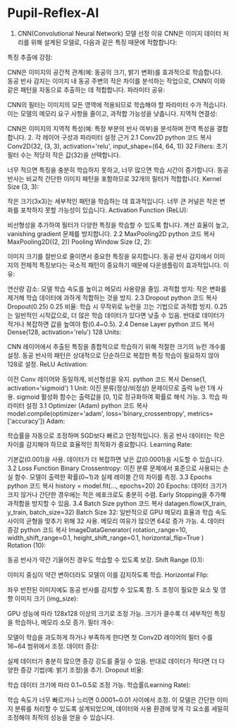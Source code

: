 # Pupil-Reflex-AI

1. CNN(Convolutional Neural Network) 모델 선정 이유
CNN은 이미지 데이터 처리를 위해 설계된 모델로, 다음과 같은 특징 때문에 적합합니다:

특징 추출에 강점:

CNN은 이미지의 공간적 관계(예: 동공의 크기, 밝기 변화)를 효과적으로 학습합니다.
동공 반사 감지는 이미지 내 동공 주변의 작은 차이를 분석하는 작업으로, CNN이 이와 같은 패턴을 자동으로 추출하는 데 적합합니다.
파라미터 공유:

CNN의 필터는 이미지의 모든 영역에 적용되므로 학습해야 할 파라미터 수가 적습니다.
이는 모델의 메모리 요구 사항을 줄이고, 과적합 가능성을 낮춥니다.
지역적 연결성:

CNN은 이미지의 지역적 특성(예: 특정 부분의 반사 여부)을 분석하며 전역 특성을 결합합니다.
2. 각 레이어 구성과 파라미터 설정 근거
2.1 Conv2D
python
코드 복사
Conv2D(32, (3, 3), activation='relu', input_shape=(64, 64, 1))
32 Filters:
초기 필터 수는 적당히 작은 값(32)을 선택합니다.

너무 적으면 특징을 충분히 학습하지 못하고, 너무 많으면 학습 시간이 증가합니다.
동공 반사는 비교적 간단한 이미지 패턴을 포함하므로 32개의 필터가 적합합니다.
Kernel Size (3, 3):

작은 크기(3x3)는 세부적인 패턴을 학습하는 데 효과적입니다.
너무 큰 커널은 작은 변화를 포착하지 못할 가능성이 있습니다.
Activation Function (ReLU):

비선형성을 추가하여 필터가 다양한 특징을 학습할 수 있도록 합니다.
계산 효율이 높고, vanishing gradient 문제를 방지합니다.
2.2 MaxPooling2D
python
코드 복사
MaxPooling2D((2, 2))
Pooling Window Size (2, 2):

이미지 크기를 절반으로 줄이면서 중요한 특징을 유지합니다.
동공 반사 감지에서 이미지의 전체적 특징보다는 국소적 패턴이 중요하기 때문에 다운샘플링이 효과적입니다.
이유:

연산량 감소: 모델 학습 속도를 높이고 메모리 사용량을 줄임.
과적합 방지: 작은 변화를 제거해 학습 데이터에 과하게 적합하는 것을 방지.
2.3 Dropout
python
코드 복사
Dropout(0.25)
0.25 비율:
학습 시 무작위로 뉴런을 끄는 기법으로 과적합 방지.
0.25는 일반적인 시작값으로, 더 많은 학습 데이터가 있다면 낮출 수 있음.
반대로 데이터가 적거나 복잡하면 값을 높여야 함(0.4~0.5).
2.4 Dense Layer
python
코드 복사
Dense(128, activation='relu')
128 Units:

CNN 레이어에서 추출된 특징을 종합적으로 학습하기 위해 적절한 크기의 뉴런 개수를 설정.
동공 반사의 패턴은 상대적으로 단순하므로 복잡한 특징 학습이 필요하지 않아 128로 설정.
ReLU Activation:

이전 Conv 레이어와 동일하게, 비선형성을 유지.
python
코드 복사
Dense(1, activation='sigmoid')
1 Unit:
이진 분류(정상/비정상) 문제이므로 출력 뉴런 1개 사용.
sigmoid 활성화 함수는 출력값을 [0, 1]로 정규화하여 확률로 해석 가능.
3. 학습 파라미터 설정
3.1 Optimizer (Adam)
python
코드 복사
model.compile(optimizer='adam', loss='binary_crossentropy', metrics=['accuracy'])
Adam:

학습률을 자동으로 조정하며 SGD보다 빠르고 안정적입니다.
동공 반사 데이터는 작은 차이를 감지해야 하므로 효율적인 최적화가 중요합니다.
Learning Rate:

기본값(0.001)을 사용. 데이터가 더 복잡하면 낮은 값(0.0001)을 시도할 수 있습니다.
3.2 Loss Function
Binary Crossentropy:
이진 분류 문제에서 표준으로 사용되는 손실 함수.
모델이 출력한 확률(0~1)과 실제 레이블 간의 차이를 측정.
3.3 Epochs
python
코드 복사
history = model.fit(..., epochs=20)
20 Epochs:
데이터 크기가 크지 않거나 간단한 경우에는 적은 에포크로도 충분히 수렴.
Early Stopping을 추가해 과적합을 방지할 수 있음.
3.4 Batch Size
python
코드 복사
datagen.flow(X_train, y_train, batch_size=32)
Batch Size 32:
일반적으로 GPU 메모리 효율과 학습 속도 사이의 균형을 맞추기 위해 32 사용.
메모리 여유가 많으면 64로 증가 가능.
4. 데이터 증강
python
코드 복사
ImageDataGenerator(
    rotation_range=10,
    width_shift_range=0.1,
    height_shift_range=0.1,
    horizontal_flip=True
)
Rotation (10):

동공 반사가 약간 기울어진 경우도 학습할 수 있도록 보강.
Shift Range (0.1):

이미지 중심이 약간 변하더라도 모델이 이를 감지하도록 학습.
Horizontal Flip:

좌우 반전된 이미지에도 동공 반사를 감지할 수 있도록 함.
5. 조정이 필요한 요소 및 영향
이미지 크기 (img_size):

GPU 성능에 따라 128x128 이상의 크기로 조정 가능. 크기가 클수록 더 세부적인 특징을 학습하나, 메모리 소모 증가.
필터 개수:

모델이 학습을 과도하게 하거나 부족하게 한다면 첫 Conv2D 레이어의 필터 수를 16~64 범위에서 조정.
데이터 증강:

실제 데이터가 충분히 많으면 증강 강도를 줄일 수 있음.
반대로 데이터가 적다면 더 다양한 증강 기법(예: 밝기 조정)을 추가.
Dropout 비율:

학습 데이터 크기에 따라 0.1~0.5로 조정 가능.
학습률(Learning Rate):

학습 속도가 너무 빠르거나 느리면 0.0001~0.01 사이에서 조정.
이 모델은 간단한 이미지 분류를 처리할 수 있도록 설계되었으며, 데이터와 사용 환경에 맞게 각 요소를 세밀히 조정해야 최적의 성능을 얻을 수 있습니다.
